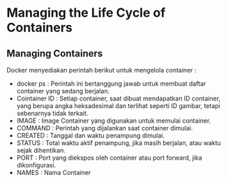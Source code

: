 # Managing the Life Cycle of Containers

## Managing Containers
Docker menyediakan perintah berikut untuk mengelola container :
- docker ps : Perintah ini bertanggung jawab untuk membuat daftar container yang sedang berjalan.
- Cointainer ID : Setiap container, saat dibuat mendapatkan ID container, yang berupa angka heksadesimal dan terlihat seperti ID gambar, tetapi sebenarnya tidak terkait.
- IMAGE : Image Container yang digunakan untuk memulai container.
- COMMAND : Perintah yang dijalankan saat container dimulai.
- CREATED : Tanggal dan waktu penampung dimulai.
- STATUS : Total waktu aktif penampung, jika masih berjalan, atau waktu sejak dihentikan.
- PORT : Port yang diekspos oleh container atau port forward, jika dikonfigurasi.
- NAMES : Nama Container
